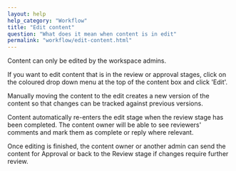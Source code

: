 ```yaml
---
layout: help
help_category: "Workflow"
title: "Edit content"
question: "What does it mean when content is in edit"
permalink: "workflow/edit-content.html"
---
```


Content can only be edited by the workspace admins.

If you want to edit content that is in the review or approval stages, click on
the coloured drop down menu at the top of the content box and click
\'Edit\'.

Manually moving the content to the edit creates a new version of the content so that changes can be tracked against previous versions.

Content automatically re-enters the edit stage when the review stage 
has been completed. The content owner will be able to see reviewers' comments and mark
them as complete or reply where relevant.

Once editing is finished, the content owner or another admin can send the content for Approval or back to the Review
stage if changes require further review.
